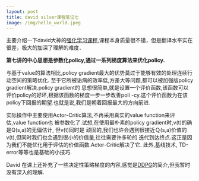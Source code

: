 ```yaml
---
layout: post
title: david silver课程笔记七
image: /img/hello_world.jpeg
---
```


主要介绍一下david大神的[强化学习课程](https://space.bilibili.com/74997410/#/),课程本身质量很不错，但是翻译水平实在很差，极大的加深了理解的难度．　

**第七讲的中心思想是参数化policy,通过一系列梯度算法来优化policy.**  

与基于value的算法相比,policy gradient最大的优势莫过于能够有效的处理连续行动空间的策略优化.
至于它所被诟病的效率低,方差大等问题,都可以被加强版policy gradient解决.policy gradient的
思想很简单,就是设置一个评价函数,该函数可以评价policy的好坏,根据该函数的梯度一步一步改善poli
-cy.这个评价函数为在该policy下回报的期望.也就是说,我们是朝着回报最大的方向前进.

实际操作中主要使用Actor-Critic算法,不再采用真实的value function来评估,value function也
被参数化了.试想,在使用最朴素的policy gradient时,v(t)的确是Q(s,a)的无偏估计, 但v(t)同时是
顽固的,我们也许会遇到很接近Ｑ(s,a)价值的v(t),但同时我们也会遇到很小的价值量,往往需要许多轮的
迭代到达终点.这正是因为我们不能优化用于评估的价值函数.Actor-Critic解决了它.  此外,基线技术,
TD-error等等也是基础的小技巧.　　

David 在课上还补充了一些决定性策略梯度的内容,感觉是[DDPG](https://www.bilibili.com/video/av15990727?from=search&seid=14966112394343272832)的简介,但我暂时没有深入的理解.　　
